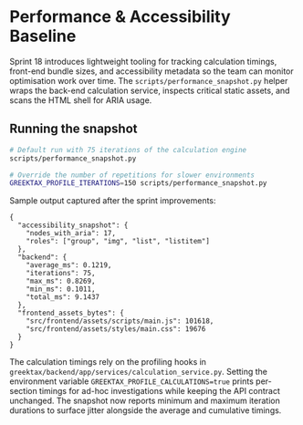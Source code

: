 # Performance & Accessibility Baseline

Sprint 18 introduces lightweight tooling for tracking calculation timings,
front-end bundle sizes, and accessibility metadata so the team can monitor
optimisation work over time. The `scripts/performance_snapshot.py` helper wraps
the back-end calculation service, inspects critical static assets, and scans the
HTML shell for ARIA usage.

## Running the snapshot

```bash
# Default run with 75 iterations of the calculation engine
scripts/performance_snapshot.py

# Override the number of repetitions for slower environments
GREEKTAX_PROFILE_ITERATIONS=150 scripts/performance_snapshot.py
```

Sample output captured after the sprint improvements:

```
{
  "accessibility_snapshot": {
    "nodes_with_aria": 17,
    "roles": ["group", "img", "list", "listitem"]
  },
  "backend": {
    "average_ms": 0.1219,
    "iterations": 75,
    "max_ms": 0.8269,
    "min_ms": 0.1011,
    "total_ms": 9.1437
  },
  "frontend_assets_bytes": {
    "src/frontend/assets/scripts/main.js": 101618,
    "src/frontend/assets/styles/main.css": 19676
  }
}
```

The calculation timings rely on the profiling hooks in
`greektax/backend/app/services/calculation_service.py`. Setting the environment
variable `GREEKTAX_PROFILE_CALCULATIONS=true` prints per-section timings for
ad-hoc investigations while keeping the API contract unchanged. The snapshot now
reports minimum and maximum iteration durations to surface jitter alongside the
average and cumulative timings.
